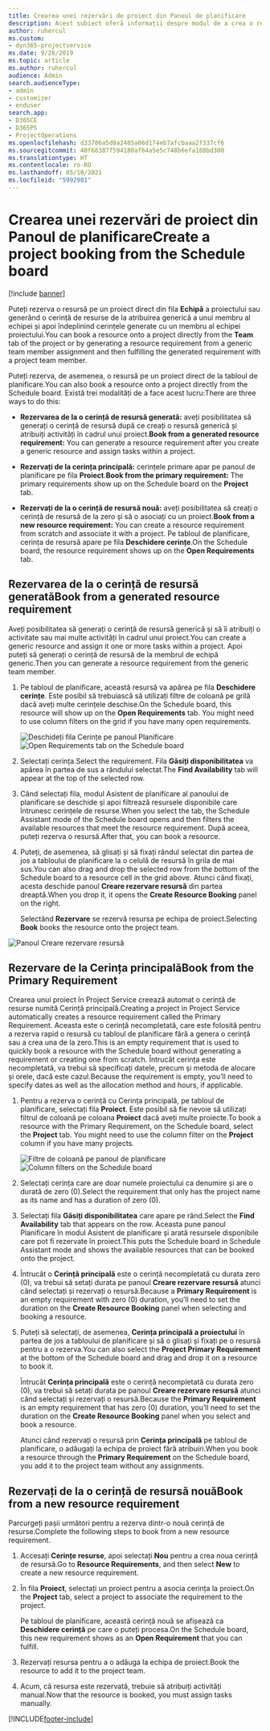 ```yaml
---
title: Crearea unei rezervări de proiect din Panoul de planificare
description: Acest subiect oferă informații despre modul de a crea o rezervare de proiect de la tabloul de planificare.
author: ruhercul
ms.custom:
- dyn365-projectservice
ms.date: 9/26/2019
ms.topic: article
ms.author: ruhercul
audience: Admin
search.audienceType:
- admin
- customizer
- enduser
search.app:
- D365CE
- D365PS
- ProjectOperations
ms.openlocfilehash: d33786a5d0a2485a06d174eb7afcbaaa2f337cf6
ms.sourcegitcommit: 40f68387f594180af64a5e5c748b6efa188bd300
ms.translationtype: HT
ms.contentlocale: ro-RO
ms.lasthandoff: 05/10/2021
ms.locfileid: "5992981"
---
```

# <a name="create-a-project-booking-from-the-schedule-board"></a><span data-ttu-id="f1e18-103">Crearea unei rezervări de proiect din Panoul de planificare</span><span class="sxs-lookup"><span data-stu-id="f1e18-103">Create a project booking from the Schedule board</span></span>

[!include [banner](../includes/psa-now-project-operations.md)]

<span data-ttu-id="f1e18-104">Puteți rezerva o resursă pe un proiect direct din fila **Echipă** a proiectului sau generând o cerință de resurse de la atribuirea generică a unui membru al echipei și apoi îndeplinind cerințele generate cu un membru al echipei proiectului.</span><span class="sxs-lookup"><span data-stu-id="f1e18-104">You can book a resource onto a project directly from the **Team** tab of the project or by generating a resource requirement from a generic team member assignment and then fulfilling the generated requirement with a project team member.</span></span>

<span data-ttu-id="f1e18-105">Puteți rezerva, de asemenea, o resursă pe un proiect direct de la tabloul de planificare.</span><span class="sxs-lookup"><span data-stu-id="f1e18-105">You can also book a resource onto a project directly from the Schedule board.</span></span> <span data-ttu-id="f1e18-106">Există trei modalități de a face acest lucru:</span><span class="sxs-lookup"><span data-stu-id="f1e18-106">There are three ways to do this:</span></span>

- <span data-ttu-id="f1e18-107">**Rezervarea de la o cerință de resursă generată:** aveți posibilitatea să generați o cerință de resursă după ce creați o resursă generică și atribuiți activități în cadrul unui proiect.</span><span class="sxs-lookup"><span data-stu-id="f1e18-107">**Book from a generated resource requirement:** You can generate a resource requirement after you create a generic resource and assign tasks within a project.</span></span>

- <span data-ttu-id="f1e18-108">**Rezervați de la cerința principală:** cerințele primare apar pe panoul de planificare pe fila **Proiect**.</span><span class="sxs-lookup"><span data-stu-id="f1e18-108">**Book from the primary requirement:** The primary requirements show up on the Schedule board on the **Project** tab.</span></span> 

- <span data-ttu-id="f1e18-109">**Rezervați de la o cerință de resursă nouă:** aveți posibilitatea să creați o cerință de resursă de la zero și să o asociați cu un proiect.</span><span class="sxs-lookup"><span data-stu-id="f1e18-109">**Book from a new resource requirement:** You can create a resource requirement from scratch and associate it with a project.</span></span> <span data-ttu-id="f1e18-110">Pe tabloul de planificare, cerința de resursă apare pe fila **Deschidere cerințe**.</span><span class="sxs-lookup"><span data-stu-id="f1e18-110">On the Schedule board, the resource requirement shows up on the **Open Requirements** tab.</span></span>

## <a name="book-from-a-generated-resource-requirement"></a><span data-ttu-id="f1e18-111">Rezervarea de la o cerință de resursă generată</span><span class="sxs-lookup"><span data-stu-id="f1e18-111">Book from a generated resource requirement</span></span>

<span data-ttu-id="f1e18-112">Aveți posibilitatea să generați o cerință de resursă generică și să îi atribuiți o activitate sau mai multe activități în cadrul unui proiect.</span><span class="sxs-lookup"><span data-stu-id="f1e18-112">You can create a generic resource and assign it one or more tasks within a project.</span></span> <span data-ttu-id="f1e18-113">Apoi puteți să generați o cerință de resursă de la membrul de echipă generic.</span><span class="sxs-lookup"><span data-stu-id="f1e18-113">Then you can generate a resource requirement from the generic team member.</span></span> 

1.  <span data-ttu-id="f1e18-114">Pe tabloul de planificare, această resursă va apărea pe fila **Deschidere cerințe**. Este posibil să trebuiască să utilizați filtre de coloană pe grilă dacă aveți multe cerințele deschise.</span><span class="sxs-lookup"><span data-stu-id="f1e18-114">On the Schedule board, this resource will show up on the **Open Requirements** tab. You might need to use column filters on the grid if you have many open requirements.</span></span> 

    <span data-ttu-id="f1e18-115">![Deschideți fila Cerințe pe panoul Planificare](media/FAQ-Project-Booking-Schedule-Board-1.png "Captură de ecran tablou rezervări și atribuiri")</span><span class="sxs-lookup"><span data-stu-id="f1e18-115">![Open Requirements tab on the Schedule board](media/FAQ-Project-Booking-Schedule-Board-1.png "Screenshot of bookings and assignments table")</span></span>

2. <span data-ttu-id="f1e18-116">Selectați cerința.</span><span class="sxs-lookup"><span data-stu-id="f1e18-116">Select the requirement.</span></span> <span data-ttu-id="f1e18-117">Fila **Găsiți disponibilitatea** va apărea în partea de sus a rândului selectat.</span><span class="sxs-lookup"><span data-stu-id="f1e18-117">The **Find Availability** tab will appear at the top of the selected row.</span></span>
 
3. <span data-ttu-id="f1e18-118">Când selectați fila, modul Asistent de planificare al panoului de planificare se deschide și apoi filtrează resursele disponibile care întrunesc cerințele de resurse.</span><span class="sxs-lookup"><span data-stu-id="f1e18-118">When you select the tab, the Schedule Assistant mode of the Schedule board opens and then filters the available resources that meet the resource requirement.</span></span> <span data-ttu-id="f1e18-119">După aceea, puteți rezerva o resursă.</span><span class="sxs-lookup"><span data-stu-id="f1e18-119">After that, you can book a resource.</span></span>

4. <span data-ttu-id="f1e18-120">Puteți, de asemenea, să glisați și să fixați rândul selectat din partea de jos a tabloului de planificare la o celulă de resursă în grila de mai sus.</span><span class="sxs-lookup"><span data-stu-id="f1e18-120">You can also drag and drop the selected row from the bottom of the Schedule board to a resource cell in the grid above.</span></span> <span data-ttu-id="f1e18-121">Atunci când fixați, acesta deschide panoul **Creare rezervare resursă** din partea dreaptă.</span><span class="sxs-lookup"><span data-stu-id="f1e18-121">When you drop it, it opens the **Create Resource Booking** panel on the right.</span></span>

    <span data-ttu-id="f1e18-122">Selectând **Rezervare** se rezervă resursa pe echipa de proiect.</span><span class="sxs-lookup"><span data-stu-id="f1e18-122">Selecting **Book** books the resource onto the project team.</span></span>

![Panoul Creare rezervare resursă](media/FAQ-Project-Booking-Schedule-Board-6.png "")
 

## <a name="book-from-the-primary-requirement"></a><span data-ttu-id="f1e18-124">Rezervare de la Cerința principală</span><span class="sxs-lookup"><span data-stu-id="f1e18-124">Book from the Primary Requirement</span></span>

<span data-ttu-id="f1e18-125">Crearea unui proiect în Project Service creează automat o cerință de resurse numită Cerință principală.</span><span class="sxs-lookup"><span data-stu-id="f1e18-125">Creating a project in Project Service automatically creates a resource requirement called the Primary Requirement.</span></span> <span data-ttu-id="f1e18-126">Aceasta este o cerință necompletată, care este folosită pentru a rezerva rapid o resursă cu tabloul de planificare fără a genera o cerință sau a crea una de la zero.</span><span class="sxs-lookup"><span data-stu-id="f1e18-126">This is an empty requirement that is used to quickly book a resource with the Schedule board without generating a requirement or creating one from scratch.</span></span> <span data-ttu-id="f1e18-127">Întrucât cerința este necompletată, va trebui să specificați datele, precum și metoda de alocare și orele, dacă este cazul.</span><span class="sxs-lookup"><span data-stu-id="f1e18-127">Because the requirement is empty, you’ll need to specify dates as well as the allocation method and hours, if applicable.</span></span> 

1. <span data-ttu-id="f1e18-128">Pentru a rezerva o cerință cu Cerința principală, pe tabloul de planificare, selectați fila **Proiect**. Este posibil să fie nevoie să utilizați filtrul de coloană pe coloana **Proiect** dacă aveți multe proiecte.</span><span class="sxs-lookup"><span data-stu-id="f1e18-128">To book a resource with the Primary Requirement, on the Schedule board, select the **Project** tab. You might need to use the column filter on the **Project** column if you have many projects.</span></span>

   <span data-ttu-id="f1e18-129">![Filtre de coloană pe panoul de planificare](media/FAQ-Project-Booking-Schedule-Board-2.png "Captură de ecran tablou rezervări și atribuiri")</span><span class="sxs-lookup"><span data-stu-id="f1e18-129">![Column filters on the Schedule board](media/FAQ-Project-Booking-Schedule-Board-2.png "Screenshot of bookings and assignments table")</span></span>

2. <span data-ttu-id="f1e18-130">Selectați cerința care are doar numele proiectului ca denumire și are o durată de zero (0).</span><span class="sxs-lookup"><span data-stu-id="f1e18-130">Select the requirement that only has the project name as its name and has a duration of zero (0).</span></span>

3. <span data-ttu-id="f1e18-131">Selectați fila **Găsiți disponibilitatea** care apare pe rând.</span><span class="sxs-lookup"><span data-stu-id="f1e18-131">Select the **Find Availability** tab that appears on the row.</span></span> <span data-ttu-id="f1e18-132">Aceasta pune panoul Planificare în modul Asistent de planificare și arată resursele disponibile care pot fi rezervate în proiect.</span><span class="sxs-lookup"><span data-stu-id="f1e18-132">This puts the Schedule board in Schedule Assistant mode and shows the available resources that can be booked onto the project.</span></span>

4. <span data-ttu-id="f1e18-133">Întrucât o **Cerință principală** este o cerință necompletată cu durata zero (0), va trebui să setați durata pe panoul **Creare rezervare resursă** atunci când selectați și rezervați o resursă.</span><span class="sxs-lookup"><span data-stu-id="f1e18-133">Because a **Primary Requirement** is an empty requirement with zero (0) duration, you’ll need to set the duration on the **Create Resource Booking** panel when selecting and booking a resource.</span></span>

5. <span data-ttu-id="f1e18-134">Puteți să selectați, de asemenea, **Cerința principală a proiectului** în partea de jos a tabloului de planificare și să o glisați și fixați pe o resursă pentru a o rezerva.</span><span class="sxs-lookup"><span data-stu-id="f1e18-134">You can also select the **Project Primary Requirement** at the bottom of the Schedule board and drag and drop it on a resource to book it.</span></span>
 
    <span data-ttu-id="f1e18-135">Întrucât **Cerința principală** este o cerință necompletată cu durata zero (0), va trebui să setați durata pe panoul **Creare rezervare resursă** atunci când selectați și rezervați o resursă.</span><span class="sxs-lookup"><span data-stu-id="f1e18-135">Because the **Primary Requirement** is an empty requirement that has zero (0) duration, you’ll need to set the duration on the **Create Resource Booking** panel when you select and book a resource.</span></span>
 
    <span data-ttu-id="f1e18-136">Atunci când rezervați o resursă prin **Cerința principală** pe tabloul de planificare, o adăugați la echipa de proiect fără atribuiri.</span><span class="sxs-lookup"><span data-stu-id="f1e18-136">When you book a resource through the **Primary Requirement** on the Schedule board, you add it to the project team without any assignments.</span></span>
 
## <a name="book-from-a-new-resource-requirement"></a><span data-ttu-id="f1e18-137">Rezervați de la o cerință de resursă nouă</span><span class="sxs-lookup"><span data-stu-id="f1e18-137">Book from a new resource requirement</span></span>
<span data-ttu-id="f1e18-138">Parcurgeți pașii următori pentru a rezerva dintr-o nouă cerință de resurse.</span><span class="sxs-lookup"><span data-stu-id="f1e18-138">Complete the following steps to book from a new resource requirement.</span></span> 

1. <span data-ttu-id="f1e18-139">Accesați **Cerințe resurse**, apoi selectați **Nou** pentru a crea noua cerință de resursă.</span><span class="sxs-lookup"><span data-stu-id="f1e18-139">Go to **Resource Requirements**, and then select **New** to create a new resource requirement.</span></span>

2. <span data-ttu-id="f1e18-140">În fila **Proiect**, selectați un proiect pentru a asocia cerința la proiect.</span><span class="sxs-lookup"><span data-stu-id="f1e18-140">On the **Project** tab, select a project to associate the requirement to the project.</span></span>
 
    <span data-ttu-id="f1e18-141">Pe tabloul de planificare, această cerință nouă se afișează ca **Deschidere cerință** pe care o puteți procesa.</span><span class="sxs-lookup"><span data-stu-id="f1e18-141">On the Schedule board, this new requirement shows as an **Open Requirement** that you can fulfill.</span></span>

3. <span data-ttu-id="f1e18-142">Rezervați resursa pentru a o adăuga la echipa de proiect.</span><span class="sxs-lookup"><span data-stu-id="f1e18-142">Book the resource to add it to the project team.</span></span>

4. <span data-ttu-id="f1e18-143">Acum, că resursa este rezervată, trebuie să atribuiți activități manual.</span><span class="sxs-lookup"><span data-stu-id="f1e18-143">Now that the resource is booked, you must assign tasks manually.</span></span>



[!INCLUDE[footer-include](../includes/footer-banner.md)]